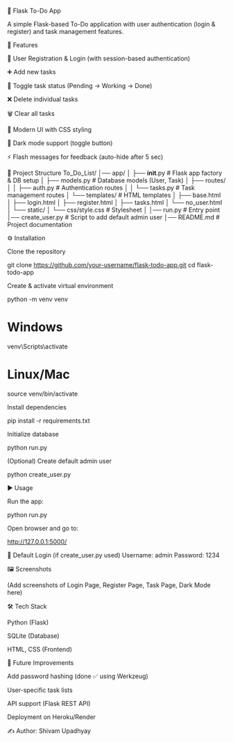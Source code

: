 

📝 Flask To-Do App

A simple Flask-based To-Do application with user authentication (login & register) and task management features.

🚀 Features

🔑 User Registration & Login (with session-based authentication)

➕ Add new tasks

🔄 Toggle task status (Pending → Working → Done)

❌ Delete individual tasks

🗑️ Clear all tasks

🎨 Modern UI with CSS styling

🌙 Dark mode support (toggle button)

⚡ Flash messages for feedback (auto-hide after 5 sec)

📂 Project Structure
To_Do_List/
│── app/
│   ├── __init__.py        # Flask app factory & DB setup
│   ├── models.py          # Database models (User, Task)
│   ├── routes/
│   │   ├── auth.py        # Authentication routes
│   │   └── tasks.py       # Task management routes
│   └── templates/         # HTML templates
│       ├── base.html
│       ├── login.html
│       ├── register.html
│       ├── tasks.html
│       └── no_user.html
│   └── static/
│       └── css/style.css  # Stylesheet
│
│── run.py                 # Entry point
│── create_user.py         # Script to add default admin user
│── README.md              # Project documentation

⚙️ Installation

Clone the repository

git clone https://github.com/your-username/flask-todo-app.git
cd flask-todo-app


Create & activate virtual environment

python -m venv venv
# Windows
venv\Scripts\activate
# Linux/Mac
source venv/bin/activate


Install dependencies

pip install -r requirements.txt


Initialize database

python run.py


(Optional) Create default admin user

python create_user.py

▶️ Usage

Run the app:

python run.py


Open browser and go to:

http://127.0.0.1:5000/

🔑 Default Login (if create_user.py used)
Username: admin
Password: 1234

🖼️ Screenshots

(Add screenshots of Login Page, Register Page, Task Page, Dark Mode here)

🛠️ Tech Stack

Python (Flask)

SQLite (Database)

HTML, CSS (Frontend)

📌 Future Improvements

Add password hashing (done ✅ using Werkzeug)

User-specific task lists

API support (Flask REST API)

Deployment on Heroku/Render

✍️ Author: Shivam Upadhyay
